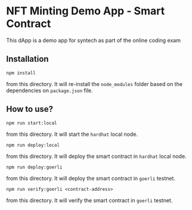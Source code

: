 # NFT Minting Demo App - Smart Contract

This dApp is a demo app for syntech as part of the online coding exam

Installation
------------

```
npm install
```
from this directory. It will re-install the `node_modules` folder based on the dependencies on `package.json` file.

How to use?
----------

```
npm run start:local
```
from this directory. It will start the `hardhat` local node.

```
npm run deploy:local
```
from this directory. It will deploy the smart contract in `hardhat` local node.

```
npm run deploy:goerli
```
from this directory. It will deploy the smart contract in `goerli` testnet.

```
npm run verify:goerli <contract-address>
```
from this directory. It will verify the smart contract in `goerli` testnet.